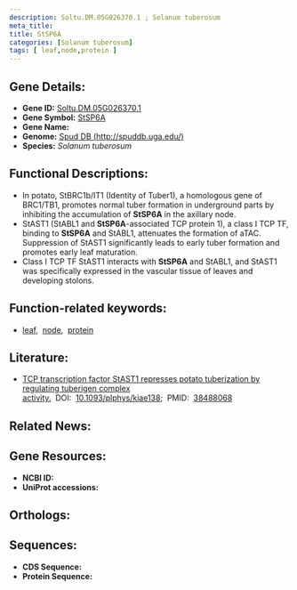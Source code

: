 ```yaml
---
description: Soltu.DM.05G026370.1 ; Solanum tuberosum
meta_title:
title: StSP6A
categories: [Solanum tuberosum]
tags: [ leaf,node,protein ]
---
```


## Gene Details:
- **Gene ID:** [Soltu.DM.05G026370.1]()
- **Gene Symbol:** <u>StSP6A</u>
- **Gene Name:** 
- **Genome:** [Spud DB (http://spuddb.uga.edu/)]()
- **Species:** *Solanum tuberosum*

## Functional Descriptions:
   - In potato, StBRC1b/IT1 (Identity of Tuber1), a homologous gene of BRC1/TB1, promotes normal tuber formation in underground parts by inhibiting the accumulation of **StSP6A** in the axillary node.
   - StAST1 (StABL1 and **StSP6A**-associated TCP protein 1), a class I TCP TF, binding to **StSP6A** and StABL1, attenuates the formation of aTAC. Suppression of StAST1 significantly leads to early tuber formation and promotes early leaf maturation.
   - Class I TCP TF StAST1 interacts with **StSP6A** and StABL1, and StAST1 was specifically expressed in the vascular tissue of leaves and developing stolons.

## Function-related keywords:
   - [leaf](/tags/leaf/),&nbsp;&nbsp;[node](/tags/node/),&nbsp;&nbsp;[protein](/tags/protein/)

## Literature:
   - [TCP transcription factor StAST1 represses potato tuberization by regulating tuberigen complex activity.](https://doi.org/10.1093/plphys/kiae138)&nbsp;&nbsp;DOI:&nbsp;&nbsp;[10.1093/plphys/kiae138](https://doi.org/10.1093/plphys/kiae138);&nbsp;&nbsp;PMID:&nbsp;&nbsp;[38488068](https://pubmed.ncbi.nlm.nih.gov/38488068/)

## Related News:

## Gene Resources:
- **NCBI ID:**  [](https://www.ncbi.nlm.nih.gov/gene/?term=)
- **UniProt accessions:**  [](https://www.uniprot.org/uniprotkb//entry)

## Orthologs:

## Sequences:
- **CDS Sequence:**
- **Protein Sequence:**
